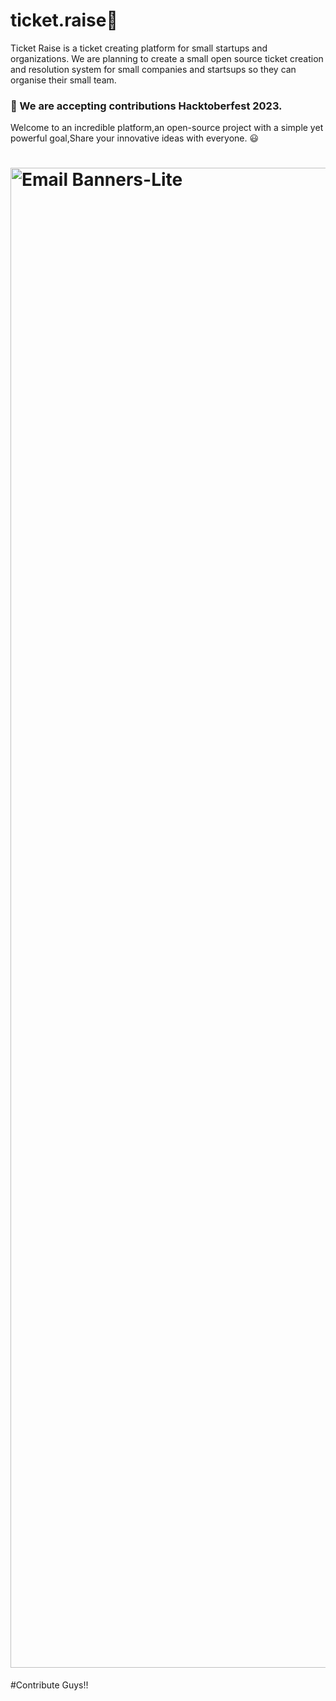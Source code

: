 # ticket.raise🎫
Ticket Raise is a ticket creating platform for small startups and organizations.
We are planning to create a small open source ticket creation and resolution system for small companies and startsups
so they can organise their small team. <br>
### 🦄 We are accepting contributions Hacktoberfest 2023.

Welcome to an incredible platform,an open-source project with a simple yet powerful goal,Share your innovative ideas with everyone. 😃
<br>
# <img width="2400" alt="Email Banners-Lite" src="https://user-images.githubusercontent.com/50301680/190843393-c1177849-7870-4c43-bd8b-02f680cf6e03.png">

#Contribute Guys!!
